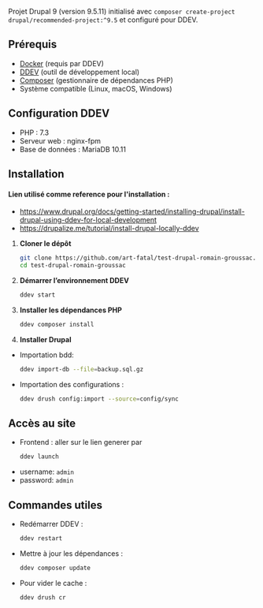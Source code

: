 Projet Drupal 9 (version 9.5.11) initialisé avec `composer create-project drupal/recommended-project:^9.5` et configuré pour  DDEV.

## Prérequis

- [Docker](https://www.docker.com/) (requis par DDEV)
- [DDEV](https://ddev.readthedocs.io/en/stable/) (outil de développement local)
- [Composer](https://getcomposer.org/) (gestionnaire de dépendances PHP)
- Système compatible (Linux, macOS, Windows)

## Configuration DDEV
- PHP : 7.3
- Serveur web : nginx-fpm
- Base de données : MariaDB 10.11

## Installation
#### Lien utilisé comme reference pour l'installation :
- https://www.drupal.org/docs/getting-started/installing-drupal/install-drupal-using-ddev-for-local-development
- https://drupalize.me/tutorial/install-drupal-locally-ddev

1. **Cloner le dépôt**
   ```bash
   git clone https://github.com/art-fatal/test-drupal-romain-groussac.git test-drupal-romain-groussac
   cd test-drupal-romain-groussac
   ```

2. **Démarrer l’environnement DDEV**
   ```bash
   ddev start
   ```

3. **Installer les dépendances PHP**
   ```bash
   ddev composer install
   ```

4. **Installer Drupal**
- Importation bdd:
  ```bash
  ddev import-db --file=backup.sql.gz
  ```

- Importation des configurations :
  ```bash
  ddev drush config:import --source=config/sync
  ```

## Accès au site
- Frontend : aller sur le lien generer par
  ```bash
  ddev launch
  ```
- username: ```admin```
- password: ```admin```

## Commandes utiles
- Redémarrer DDEV :
  ```bash
  ddev restart
  ```
- Mettre à jour les dépendances :
  ```bash
  ddev composer update
  ```
- Pour vider le cache :
  ```bash
  ddev drush cr
  ```
